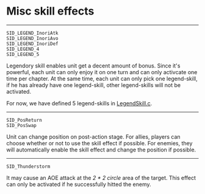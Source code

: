# Misc skill effects

---
```
SID_LEGEND_InoriAtk
SID_LEGEND_InoriAvo
SID_LEGEND_InoriDef
SID_LEGEND_4
SID_LEGEND_5
```

Legendory skill enables unit get a decent amount of bonus. Since it's powerful, each unit can only enjoy it on one turn and can only activcate one time per chapter. At the same time, each unit can only pick one legend-skill, if he has already have one legend-skill, other legend-skills will not be activated.

For now, we have defined 5 legend-skills in [LegendSkill.c](../Data/SkillSys/LegendSkill.c).

---
```
SID_PosReturn
SID_PosSwap
```

Unit can change position on post-action stage. For allies, players can choose whether or not to use the skill effect if possible. For enemies, they will automatically enable the skill effect and change the position if possible.

---
```
SID_Thunderstorm
```

It may cause an AOE attack at the *2 * 2 circle* area of the target. This effect can only be activated if he successfully hitted the enemy.
